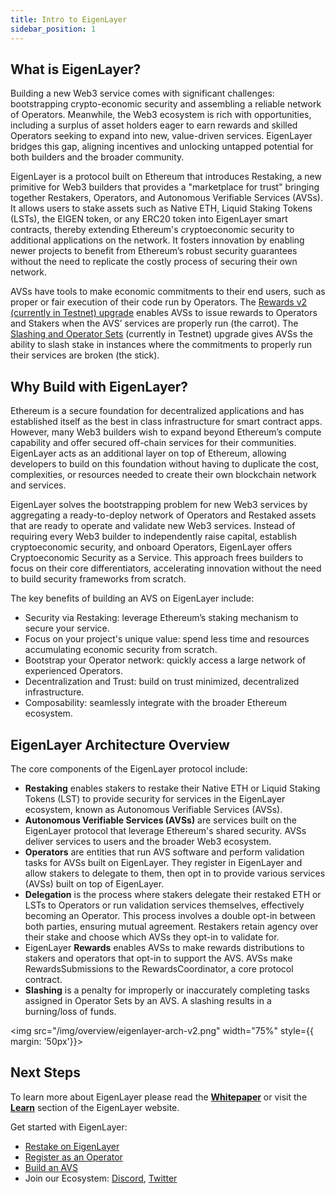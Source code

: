 ```yaml
---
title: Intro to EigenLayer
sidebar_position: 1
---
```



## What is EigenLayer?


Building a new Web3 service comes with significant challenges: bootstrapping crypto-economic security and assembling a reliable network of Operators. Meanwhile, the Web3 ecosystem is rich with opportunities, including a surplus of asset holders eager to earn rewards and skilled Operators seeking to expand into new, value-driven services. EigenLayer bridges this gap, aligning incentives and unlocking untapped potential for both builders and the broader community.

EigenLayer is a protocol built on Ethereum that introduces Restaking, a new primitive for Web3 builders that provides a "marketplace for trust" bringing together Restakers, Operators, and Autonomous Verifiable Services (AVSs). It allows users to stake assets such as Native ETH, Liquid Staking Tokens (LSTs), the EIGEN token, or any ERC20 token into EigenLayer smart contracts, thereby extending Ethereum's cryptoeconomic security to additional applications on the network. It fosters innovation by enabling newer projects to benefit from Ethereum’s robust security guarantees without the need to replicate the costly process of securing their own network.

AVSs have tools to make economic commitments to their end users, such as proper or fair execution of their code run by Operators. The [Rewards v2 (currently in Testnet) upgrade](https://github.com/eigenfoundation/ELIPs/blob/main/ELIPs/ELIP-001.md#eigenlayer-improvement-proposal-001-rewards-v2) enables AVSs to issue rewards to Operators and Stakers when the AVS’ services are properly run (the carrot). The [Slashing and Operator Sets](https://github.com/eigenfoundation/ELIPs/blob/main/ELIPs/ELIP-002.md) (currently in Testnet) upgrade gives AVSs the ability to slash stake in instances where the commitments to properly run their services are broken (the stick).

## Why Build with EigenLayer?

Ethereum is a secure foundation for decentralized applications and has established itself as the best in class infrastructure for smart contract apps. However, many Web3 builders wish to expand beyond Ethereum’s compute capability and offer secured off-chain services for their communities. EigenLayer acts as an additional layer on top of Ethereum, allowing developers to build on this foundation without having to duplicate the cost, complexities, or resources needed to create their own blockchain network and services.

EigenLayer solves the bootstrapping problem for new Web3 services by aggregating a ready-to-deploy network of Operators and Restaked assets that are ready to operate and validate new Web3 services. Instead of requiring every Web3 builder to independently raise capital, establish cryptoeconomic security, and onboard Operators, EigenLayer offers Cryptoeconomic Security as a Service. This approach frees builders to focus on their core differentiators, accelerating innovation without the need to build security frameworks from scratch.

The key benefits of building an AVS on EigenLayer include:

- Security via Restaking: leverage Ethereum’s staking mechanism to secure your service.
- Focus on your project's unique value: spend less time and resources accumulating economic security from scratch.
- Bootstrap your Operator network: quickly access a large network of experienced Operators.
- Decentralization and Trust: build on trust minimized, decentralized infrastructure.
- Composability: seamlessly integrate with the broader Ethereum ecosystem.

## EigenLayer Architecture Overview

The core components of the EigenLayer protocol include:

- **Restaking** enables stakers to restake their Native ETH or Liquid Staking Tokens (LST) to provide security for services in the EigenLayer ecosystem, known as Autonomous Verifiable Services (AVSs).
- **Autonomous Verifiable Services (AVSs)** are services built on the EigenLayer protocol that leverage Ethereum's shared security. AVSs deliver services to users and the broader Web3 ecosystem. 
- **Operators** are entities that run AVS software and perform validation tasks for AVSs built on EigenLayer. They register in EigenLayer and allow stakers to delegate to them, then opt in to provide various services (AVSs) built on top of EigenLayer.
- **Delegation** is the process where stakers delegate their restaked ETH or LSTs to Operators or run validation services themselves, effectively becoming an Operator. This process involves a double opt-in between both parties, ensuring mutual agreement. Restakers retain agency over their stake and choose which AVSs they opt-in to validate for.
- EigenLayer **Rewards** enables AVSs to make rewards distributions to stakers and operators that opt-in to support the AVS. AVSs make RewardsSubmissions to the RewardsCoordinator, a core protocol contract.
- **Slashing** is a penalty for improperly or inaccurately completing tasks assigned in Operator Sets by an AVS. A slashing results in a burning/loss of funds.

<img src="/img/overview/eigenlayer-arch-v2.png" width="75%"
    style={{ margin: '50px'}}>
</img>

## Next Steps
To learn more about EigenLayer please read the [**Whitepaper**](/pdf/EigenLayer_WhitePaper.pdf) or visit the [**Learn**](https://www.eigenlayer.xyz/learn) section of the EigenLayer website.

Get started with EigenLayer:
- [Restake on EigenLayer](/eigenlayer/restaking-guides/overview)
- [Register as an Operator](/eigenlayer/operator-guides/operator-installation)
- [Build an AVS](/developers/avs-developer-guide)
- Join our Ecosystem: [Discord](https://discord.com/invite/eigenlayer), [Twitter](https://twitter.com/eigenlayer)

